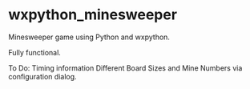 # wxpython_minesweeper
Minesweeper game using Python and wxpython.

Fully functional.

To Do:
  Timing information
  Different Board Sizes and Mine Numbers via configuration dialog.
	